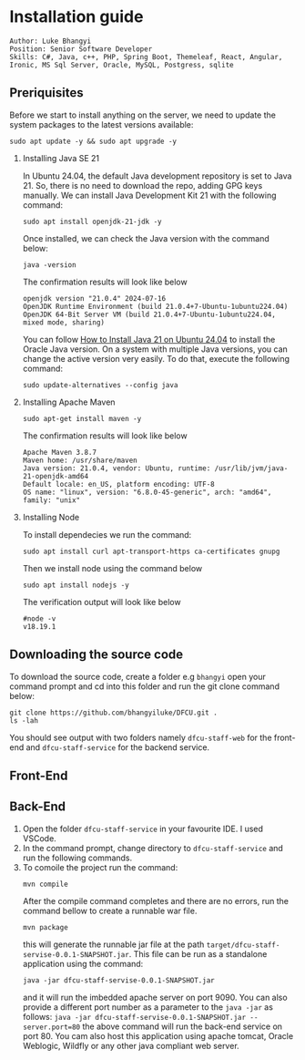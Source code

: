 # Installation guide
```
Author: Luke Bhangyi
Position: Senior Software Developer
Skills: C#, Java, c++, PHP, Spring Boot, Themeleaf, React, Angular, Ironic, MS Sql Server, Oracle, MySQL, Postgress, sqlite
```
## Preriquisites
Before we start to install anything on the server, we need to update the system packages to the latest versions available:
```
sudo apt update -y && sudo apt upgrade -y
```
1. Installing Java SE 21
   
   In Ubuntu 24.04, the default Java development repository is set to Java 21. So, there is no need to download the repo, adding GPG keys manually. We can install Java Development Kit 21 with the following command:
   ``` 
   sudo apt install openjdk-21-jdk -y
   ```
   Once installed, we can check the Java version with the command below:
   ```
   java -version
   ```
   The confirmation results will look like below
   ```
   openjdk version "21.0.4" 2024-07-16
   OpenJDK Runtime Environment (build 21.0.4+7-Ubuntu-1ubuntu224.04)
   OpenJDK 64-Bit Server VM (build 21.0.4+7-Ubuntu-1ubuntu224.04, mixed mode, sharing)
   ```
   You can follow [How to Install Java 21 on Ubuntu 24.04](https://www.rosehosting.com/blog/how-to-install-java-21-on-ubuntu-24-04/) to install the Oracle Java version.
   On a system with multiple Java versions, you can change the active version very easily. To do that, execute the following command:
   ```
   sudo update-alternatives --config java
   ```
3. Installing Apache Maven
   
   ```
   sudo apt-get install maven -y
   ```
   The confirmation results will look like below
   ```
   Apache Maven 3.8.7
   Maven home: /usr/share/maven
   Java version: 21.0.4, vendor: Ubuntu, runtime: /usr/lib/jvm/java-21-openjdk-amd64
   Default locale: en_US, platform encoding: UTF-8
   OS name: "linux", version: "6.8.0-45-generic", arch: "amd64", family: "unix"
   ```
4. Installing Node
   
   To install dependecies we run the command:
   ```
   sudo apt install curl apt-transport-https ca-certificates gnupg
   ```
   Then we install node using the command below
   ```
   sudo apt install nodejs -y
   ```
   The verification output will look like below
   ```
   #node -v
   v18.19.1
   ```
## Downloading the source code
   To download the source code, create a folder e.g ``bhangyi`` open your command prompt and cd into this folder and run the git clone command below:
   ```
   git clone https://github.com/bhangyiluke/DFCU.git .
   ls -lah
   ```
   You should see output with two folders namely ``dfcu-staff-web`` for the front-end and ``dfcu-staff-service`` for the backend service.
## Front-End
## Back-End
1. Open the folder ``dfcu-staff-service`` in your favourite IDE. I used VSCode.
2. In the command prompt, change directory to ``` dfcu-staff-service ``` and run the following commands.
3. To comoile the project run the command:
   ```
   mvn compile
   ```
   After the compile command completes and there are no errors, run the command bellow to create a runnable war file.
   ```
   mvn package
   ```
   this will generate the runnable jar file at the path ``target/dfcu-staff-servise-0.0.1-SNAPSHOT.jar``. This file can be run as a standalone application using the command:
   ```
   java -jar dfcu-staff-servise-0.0.1-SNAPSHOT.jar
   ```
   and it will run the imbedded apache server on port 9090. You can also provide a different port number as a parameter to the ``java -jar`` as follows:
   ``
   java -jar dfcu-staff-servise-0.0.1-SNAPSHOT.jar --server.port=80
   ``
   the above command will run the back-end service on port 80. You cam also host this application using apache tomcat, Oracle Weblogic, Wildfly or any other java compliant web server.
